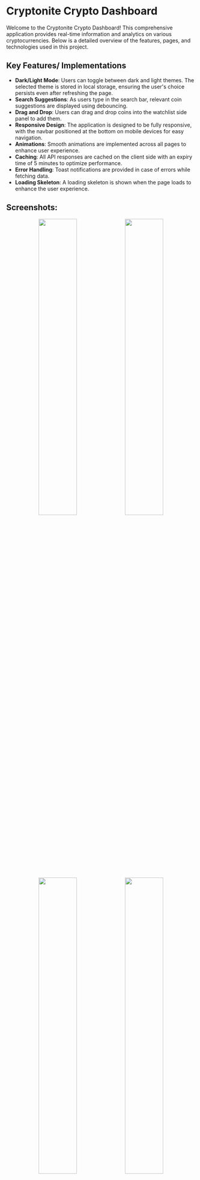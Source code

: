 # Cryptonite Crypto Dashboard

Welcome to the Cryptonite Crypto Dashboard! This comprehensive application provides real-time information and analytics on various cryptocurrencies. Below is a detailed overview of the features, pages, and technologies used in this project.

## Key Features/ Implementations
- **Dark/Light Mode**: Users can toggle between dark and light themes. The selected theme is stored in local storage, ensuring the user's choice persists even after refreshing the page.
- **Search Suggestions**: As users type in the search bar, relevant coin suggestions are displayed using debouncing.
- **Drag and Drop**: Users can drag and drop coins into the watchlist side panel to add them.
- **Responsive Design**: The application is designed to be fully responsive, with the navbar positioned at the bottom on mobile devices for easy navigation.
- **Animations**: Smooth animations are implemented across all pages to enhance user experience.
- **Caching**: All API responses are cached on the client side with an expiry time of 5 minutes to optimize performance.
- **Error Handling**: Toast notifications are provided in case of errors while fetching data.
- **Loading Skeleton**: A loading skeleton is shown when the page loads to enhance the user experience.

## Screenshots:

<div align="center">
  <img src="https://github.com/user-attachments/assets/46ef7f11-a51a-4a1c-8334-368043900141" width="45%"/>
  <img src="https://github.com/user-attachments/assets/c664652e-9dc6-409f-9b4d-d64c8b70828b" width="45%"/>
</div>

<div align="center">
  <img src="https://github.com/user-attachments/assets/92f92663-547b-4816-ad3a-528b0040a304" width="45%"/>
  <img src="https://github.com/user-attachments/assets/6d36f1e6-9735-484d-85bc-0f5e7eca80d9" width="45%"/>
</div>

<div align="center">
  <img src="https://github.com/user-attachments/assets/5b0f6db6-0d47-48bc-9db7-f15ebe785e74" width="45%"/>
  <img src="https://github.com/user-attachments/assets/91365a77-93b8-483d-923c-24fa6c0bd655" width="45%"/>
</div>

<div align="center">
  <img src="https://github.com/user-attachments/assets/22d32c74-9c59-4de5-ad68-789ceca86111" width="45%"/>
  <img src="https://github.com/user-attachments/assets/5fed9a6d-fe73-4aa6-9f3c-d5a292ca85f4" width="45%"/>
</div>

<div align="center">
  <img src="https://github.com/user-attachments/assets/eda54d24-a675-475e-b3bc-36442e563895" width="45%"/>
  <img src="https://github.com/user-attachments/assets/4a114d49-020b-4793-80cd-71fcad6e41b7" width="45%"/>
</div>

<div align="center">
  <img src="https://github.com/user-attachments/assets/72426074-d7e5-4697-9dee-79a6504362bc" height="151px"/>
  <img src="https://github.com/user-attachments/assets/13555c5b-7842-45fc-8479-82bfb78087f0" height="151px"/>
  <img src="https://github.com/user-attachments/assets/b123c9b5-4222-41ca-9318-271013246253" height="151px"/>
  <img src="https://github.com/user-attachments/assets/50fe3bc3-95c3-474f-b265-3cf4f6faf616" height="151px"/>
  <img src="https://github.com/user-attachments/assets/f891c4f4-ad6d-4a34-a9b5-3a0f78c4fca6" width="45%"/>
</div>

## Pages

- `Home Page`
   - **Graph**: Displays the market cap of Bitcoin, Ethereum, and Litecoin over the past year.
   - **Company Holdings**: Information about companies holding Bitcoin and Ethereum.

- `Trending Page`
   - **Trending Coins**: Displays information about the currently trending coins.

- `Explore Page`
   - **Paginated View**: Allows users to view details of the top coins with pagination (20 coins per page).

- `Watchlist Page`
   - **Watchlist Management**: Displays coins added by the user to his watchlist.
      - Users can add a maximum of 15 coins at a time.
      - The watchlist is also available in the side panel, where users can drag and drop coins to add them.
      - Once the watchlist size reaches 15 coins, the oldest coins start getting deleted from the back.
      - Watchlist coins are stored in local storage.

- `Custom Coin Page`
   - **Dynamic Routing**: Displays details of a particular coin based on the coin ID from the URL parameter.
   - **Line Chart**: Shows the price variation of the coin over the past year.
   - **Fundamental Information**: Provides key details and a description of the coin.

## Technology Stack

   - `Framework`
      - **Next.js**: React framework for server-side rendering and static site generation.

- `Styling`
   - **Tailwind CSS**: Utility-first CSS framework for rapid UI development.

- `State Management`
   - **Zustand**: Small, fast, and scalable state management solution for React.

- `Charts`
   - **Recharts**: A composable charting library built on React components.

- `Animations`
   - **Framer Motion**: A production-ready motion library for React.

- `Notifications`
   - **React Hot Toast**: Easy-to-use and customizable toast notifications for React.

- `API`
   - **CoinGecko API**: Free API for cryptocurrency data.

## Deployment
  - The application is deployed at: [https://cryptonite-crypto-dashboard.vercel.app/](https://cryptonite-crypto-dashboard.vercel.app/)

## Setup and Installation

To run this project locally, follow these steps:

1. **Clone the repository:**
   ```sh
   git clone https://github.com/yourusername/cryptonite-crypto-dashboard.git
   cd cryptonite-crypto-dashboard
   ```

2. **Install dependencies:**
   ```sh
   npm install
   ```

3. **Run the development server:**
   ```sh
   npm run dev
   ```

4. **Open your browser and visit:**
   ```
   http://localhost:3000
   ```